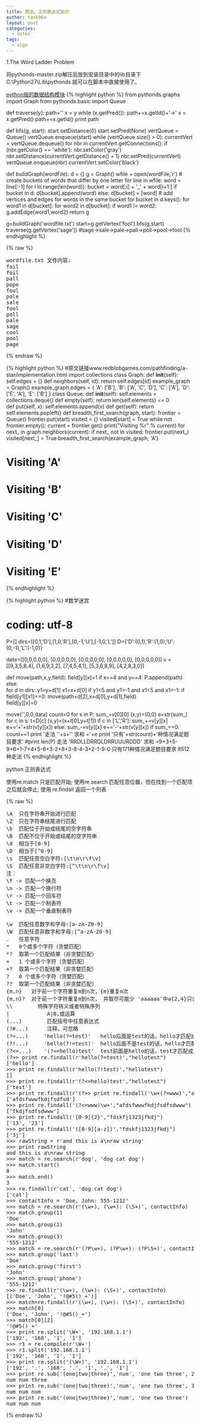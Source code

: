 ```yaml
---
title: 算法、正则表达式知识
author: tank96a
layout: post
categories:
  - notes
tags:
  - algo
---
```


1.The Word Ladder Problem

将pythonds-master.zip解压后放到安装目录中的lib目录下 C:\Python27\Lib\pythonds 就可以在脚本中直接使用了。

[python版的数据结构模块](https://github.com/bnmnetp/pythonds)
{% highlight python %}
from pythonds.graphs import Graph
from pythonds.basic import Queue

def traverse(y):
    path=''
    x = y
    while (x.getPred()):
        path+=x.getId()+'->'
        x = x.getPred()
    path+=x.getId()
    print path
    
def bfs(g, start):
    start.setDistance(0)
    start.setPred(None)
    vertQueue = Queue()
    vertQueue.enqueue(start)
    while (vertQueue.size() > 0):
        currentVert = vertQueue.dequeue()
        for nbr in currentVert.getConnections():
            if (nbr.getColor() == 'white'):
                nbr.setColor('gray')
                nbr.setDistance(currentVert.getDistance() + 1)
                nbr.setPred(currentVert)
                vertQueue.enqueue(nbr)
        currentVert.setColor('black')

def buildGraph(wordFile):
    d = {}
    g = Graph()
    wfile = open(wordFile,'r')
    # create buckets of words that differ by one letter
    for line in wfile:
        word = line[:-1]
        for i in range(len(word)):
            bucket = word[:i] + '_' + word[i+1:]
            if bucket in d:
                d[bucket].append(word)
            else:
                d[bucket] = [word]
    # add vertices and edges for words in the same bucket
    for bucket in d.keys():
        for word1 in d[bucket]:
            for word2 in d[bucket]:
                if word1 != word2:
                    g.addEdge(word1,word2)
    return g

g=buildGraph('wordfile.txt')
start=g.getVertex('fool')
bfs(g,start)
traverse(g.getVertex('sage'))  #sage->sale->pale->pall->poll->pool->fool
{% endhighlight %}
                
{% raw %}
<pre>
wordfile.txt 文件内容:
fail
foil
pall
pope
foul
pole
sale
fool
poll
pale
sage
cool
pool
page
</pre>
{% endraw %}

{% highlight python %}
#原文链接www.redblobgames.com/pathfinding/a-star/implementation.html
import collections
class Graph:
    def __init__(self):
        self.edges = {}
    def neighbors(self, id):
        return self.edges[id]
example_graph = Graph()
example_graph.edges = {
    'A': ['B'],
    'B': ['A', 'C', 'D'],
    'C': ['A'],
    'D': ['E', 'A'],
    'E': ['B']
}
class Queue:
    def __init__(self):
        self.elements = collections.deque() 
    def empty(self):
        return len(self.elements) == 0  
    def put(self, x):
        self.elements.append(x)
    def get(self):
        return self.elements.popleft()
def breadth_first_search(graph, start):
    frontier = Queue()
    frontier.put(start)
    visited = {}
    visited[start] = True
    while not frontier.empty():
        current = frontier.get()
        print("Visiting %r" % current)
        for next_ in graph.neighbors(current):
            if next_ not in visited:
                frontier.put(next_)
                visited[next_] = True
breadth_first_search(example_graph, 'A')
# Visiting 'A'
# Visiting 'B'
# Visiting 'C'
# Visiting 'D'
# Visiting 'E'
{% endhighlight %}

{% highlight python %}
#数学迷宫
# coding: utf-8
P=[]
dirs=[[0,1,'D'],[1,0,'R'],[0,-1,'U'],[-1,0,'L']] 
D={'D':(0,1),'R':(1,0),'U':(0,-1),'L':(-1,0)}

data=[[0,0,0,0,0],
      [0,0,0,0,0],
      [0,0,0,0,0],
      [0,0,0,0,0],
      [0,0,0,0,0]]
v = [[9,3,5,8,4],
    [1,6,9,3,2],
    [7,4,5,4,1],
    [5,3,6,8,9],
    [4,2,8,3,0]]

def move(path,x,y,field):
    field[y][x]=1 
    if x==4 and y==4: 
        P.append(path)
    else:            
        for d in dirs:
            y1=y+d[1]
            x1=x+d[0]
            if y1<5 and y1>-1 and x1<5 and x1>-1:
                if field[y1][x1]==0: 
                    move(path+d[2],x+d[0],y+d[1],field)           
    field[y][x]=0       
                       
move('',0,0,data)
count=0
for s in P:
    sum_=v[0][0]
    (x,y)=(0,0)
    e=str(sum_)
    for c in s:
        t=D[c] 
        (x,y)=(x+t[0],y+t[1])
        if c in ['L','R']:
            sum_+=v[y][x]
            e+='+'+str(v[y][x])
        else:
            sum_-=v[y][x]
            e+='-'+str(v[y][x])
    if sum_==0:
        count+=1
        print '走法 \''+s+'\' 求和 ='+e
print '只有'+str(count)+'种情况满足题目要求'
#print len(P)
走法 'RRDLLDRRDLDRRUUURDDD' 求和 =9+3+5-9+6+1-7+4+5-6+3-2+8+3-8-4-3+2-1-9-0
只有171种情况满足题目要求  8512种走法
{% endhighlight %}








python 正则表达式

使用re.match  只是匹配开始;
使用re.search 匹配任意位置，但在找到一个匹配项之后就会停止;
使用 re.findall  返回一个列表

{% raw %}
<pre>
\A  只在字符串开始进行匹配
\Z  只在字符串结尾进行匹配
\b  匹配位于开始或结尾的空字符串
\B  匹配不位于开始或结尾的空字符串
\d  相当于[0-9]
\D  相当于[^0-9]
\s  匹配任意空白字符:[\t\n\r\f\v]
\S  匹配任意非空白字符:[^\t\n\r\f\v]
注：
\f -> 匹配一个换页
\n -> 匹配一个换行符
\r -> 匹配一个回车符
\t -> 匹配一个制表符
\v -> 匹配一个垂直制表符

\w  匹配任意数字和字母:[a-zA-Z0-9]
\W  匹配任意非数字和字母:[^a-zA-Z0-9]
. 	任意字符 	
*   0个或多个字符（贪婪匹配）
*?  取第一个匹配结果（非贪婪匹配）
+   1 个或多个字符（贪婪匹配）
+?  取第一个匹配结果（非贪婪匹配）
?   0 个或多个字符（贪婪匹配）
??  取第一个匹配结果（非贪婪匹配）
{m,n}   对于前一个字符重复m到n次，{m}重复m次
{m,n}?  对于前一个字符重复m到n次， 并取尽可能少 'aaaaaa'中a{2,4}只会匹配2个
\\        特殊字符转义或者特殊序列 	
|            A|B,或运算
(...)        匹配括号中任意表达式 	
(?#...)      注释，可忽略 	
(?=...)     'hello(?=test)'   hello后面是test的话，hello才匹配成功
(?!...)     'hello(?!=test)'  hello后面不是test的话，hello才匹配成功
(?<=...)    '(?<=hello)test'  test前面是hello的话，test才匹配成功
(?<!...)    '(?<!hello)test'  test前面不是hello的话，test才匹配成功
>>> print re.findall(r'hello(?=test)',"hellotest")     
['hello']
>>> print re.findall(r'hello(?!test)',"hellotest")
[]
>>> print re.findall(r'(?<=hello)test',"hellotest")
['test']
>>> print re.findall(r'(?<!hello)test',"hellotest")
[]
>>> print re.findall('\w+(?=www)',"afdsfwwwfkdjfsdfsdwww")
['afdsfwwwfkdjfsdfsd']
>>> print re.findall('(?<=www)\w+',"afdsfwwwfkdjfsdfsdwww")
['fkdjfsdfsdwww']
>>> print re.findall('[0-9]{2}',"fdskfj1323jfkdj")
['13', '23']
>>> print re.findall('([0-9][a-z])',"fdskfj1323jfkdj")
['3j']
>>> rawString = r'and this is a\nraw string'
>>> print rawString
and this is a\nraw string
>>> match = re.search(r'dog', 'dog cat dog')
>>> match.start()
0
>>> match.end()
3
>>> re.findall(r'cat', 'dog cat dog')
['cat']
>>> contactInfo = 'Doe, John: 555-1212'
>>> match = re.search(r'(\w+), (\w+): (\S+)', contactInfo)
>>> match.group(1)
'Doe'
>>> match.group(2)
'John'
>>> match.group(3)
'555-1212'
>>> match = re.search(r'(?P<last>\w+), (?P<first>\w+): (?P<phone>\S+)', contactInfo)
>>> match.group('last')
'Doe'
>>> match.group('first')
'John'
>>> match.group('phone')
'555-1212'
>>> re.findall(r'(\w+), (\w+): (\S+)', contactInfo)
[('Doe', 'John', '!@#5()_+')]
>>> match=re.findall(r'(\w+), (\w+): (\S+)', contactInfo)
>>> match[0]
('Doe', 'John', '!@#5()_+')
>>> match[0][2]
'!@#5()_+'
>>> print re.split('\W+', '192.168.1.1')
['192', '168', '1', '1']
>>> r1 = re.compile(r'\W+')
>>> r1.split('192.168.1.1')
['192', '168', '1', '1']
>>> print re.split('(\W+)', '192.168.1.1')
['192', '.', '168', '.', '1', '.', '1']
>>> print re.sub('(one|two|three)','num', 'one two three', 2)
num num three
>>> print re.sub('(one|two|three)','num', 'one two three', 3)
num num num
>>> print re.sub('(one|two|three)','num', 'one two three')
num num num
</pre>
{% endraw %}
